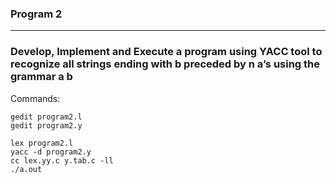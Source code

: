 <div>
<h3>Program 2</h3>
</div>

---

### Develop, Implement and Execute a program using YACC tool to recognize all strings ending with b preceded by n a’s using the grammar a b

Commands:
```
gedit program2.l
gedit program2.y
```
```
lex program2.l
yacc -d program2.y
cc lex.yy.c y.tab.c -ll
./a.out
```